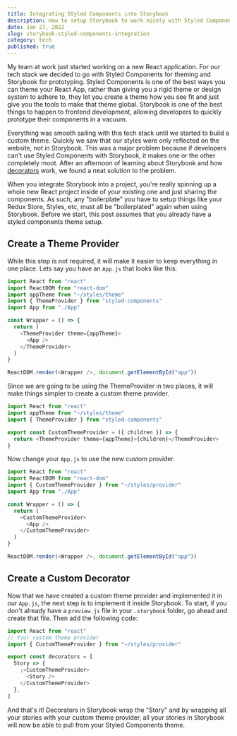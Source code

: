 ```yaml
---
title: Integrating Styled Components into Storybook
description: How to setup Storybook to work nicely with Styled Components custom theme.
date: Jan 27, 2022
slug: storybook-styled-components-integration
category: tech
published: true
---
```


My team at work just started working on a new React application. For our tech stack we decided to go with Styled Components for theming and Storybook for prototyping. Styled Components is one of the best ways you can theme your React App, rather than giving you a rigid theme or design system to adhere to, they let you create a theme how you see fit and just give you the tools to make that theme global. Storybook is one of the best things to happen to frontend development, allowing developers to quickly prototype their components in a vacuum.

Everything was smooth sailing with this tech stack until we started to build a custom theme. Quickly we saw that our styles were only reflected on the website, not in Storybook. This was a major problem because if developers can't use Styled Components with Storybook, it makes one or the other completely moot. After an afternoon of learning about Storybook and how [decorators](https://storybook.js.org/docs/react/writing-stories/decorators) work, we found a neat solution to the problem.

When you integrate Storybook into a project, you're really spinning up a whole new React project inside of your existing one and just sharing the components. As such, any "boilerplate" you have to setup things like your Redux Store, Styles, etc, must all be "boilerplated" again when using Storybook. Before we start, this post assumes that you already have a styled components theme setup.

## Create a Theme Provider

While this step is not required, it will make it easier to keep everything in one place. Lets say you have an `App.js` that looks like this:

```javascript
import React from "react"
import ReactDOM from "react-dom"
import appTheme from "~/styles/theme"
import { ThemeProvider } from "styled-components"
import App from "./App"

const Wrapper = () => {
  return (
    <ThemeProvider theme={appTheme}>
      <App />
    </ThemeProvider>
  )
}

ReactDOM.render(<Wrapper />, document.getElementById("app"))
```

Since we are going to be using the ThemeProvider in two places, it will make things simpler to create a custom theme provider.

```javascript
import React from "react"
import appTheme from "~/styles/theme"
import { ThemeProvider } from "styled-components"

export const CustomThemeProvider = ({ children }) => {
  return <ThemeProvider theme={appTheme}>{children}</ThemeProvider>
}
```

Now change your `App.js` to use the new custom provider.

```javascript
import React from "react"
import ReactDOM from "react-dom"
import { CustomThemeProvider } from "~/styles/provider"
import App from "./App"

const Wrapper = () => {
  return (
    <CustomThemeProvider>
      <App />
    </CustomThemeProvider>
  )
}

ReactDOM.render(<Wrapper />, document.getElementById("app"))
```

## Create a Custom Decorator

Now that we have created a custom theme provider and implemented it in our `App.js`, the next step is to implement it inside Storybook. To start, if you don't already have a `preview.js` file in your `.storybook` folder, go ahead and create that file. Then add the following code:

```javascript
import React from "react"
// Your custom theme provider
import { CustomThemeProvider } from "~/styles/provider"

export const decorators = [
  Story => {
    ;<CustomThemeProvider>
      <Story />
    </CustomThemeProvider>
  },
]
```

And that's it! Decorators in Storybook wrap the "Story" and by wrapping all your stories with your custom theme provider, all your stories in Storybook will now be able to pull from your Styled Components theme.
